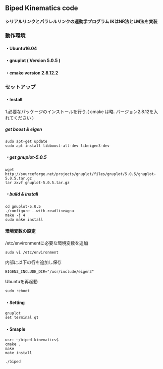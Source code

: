 ## Biped Kinematics code ##

#### シリアルリンクとパラレルリンクの運動学プログラム IKはNR法とLM法を実装

### 動作環境

#### ・Ubuntu16.04
#### ・gnuplot ( Version 5.0.5 )
#### ・cmake version 2.8.12.2

### セットアップ
#### ・Install
1.必要なパッケージのインストールを行う.( cmake は略. バージョン2.8.12を入れてください )
##### get boost & eigen 
```
sudo apt-get update
sudo apt install libboost-all-dev libeigen3-dev
````
##### ・get gnuplot-5.0.5
```
wget http://sourceforge.net/projects/gnuplot/files/gnuplot/5.0.5/gnuplot-5.0.5.tar.gz
tar zxvf gnuplot-5.0.5.tar.gz
````
##### ・build & install
```
cd gnuplot-5.0.5
./configure --with-readline=gnu
make -j 4
sudo make install
````
#### 環境変数の設定
 /etc/environmentに必要な環境変数を追加
````
sudo vi /etc/environment
````
内部に以下の行を追加し保存
````
EIGEN3_INCLUDE_DIR="/usr/include/eigen3"
````
Ubuntuを再起動
````
sudo reboot
````

#### ・Setting 
```
gnuplot
set terminal qt

````
#### ・Smaple
```
usr: ~/biped-kinematics$
cmake .
make 
make install

./biped
